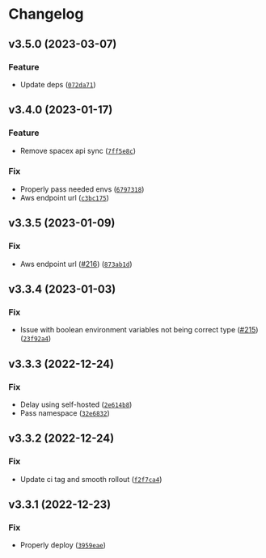 # Changelog

<!--next-version-placeholder-->

## v3.5.0 (2023-03-07)
### Feature
* Update deps ([`072da71`](https://github.com/ItsCalebJones/SpaceLaunchNow-Server/commit/072da71895acea3679aede6730586921eb51d5d7))

## v3.4.0 (2023-01-17)
### Feature
* Remove spacex api sync ([`7ff5e8c`](https://github.com/ItsCalebJones/SpaceLaunchNow-Server/commit/7ff5e8c1ede101c77c3a8fcbea2d3cfdfc1416e3))

### Fix
* Properly pass needed envs ([`6797318`](https://github.com/ItsCalebJones/SpaceLaunchNow-Server/commit/679731839c4a04b667d5f268f4fea006d32d7d6c))
* Aws endpoint url ([`c3bc175`](https://github.com/ItsCalebJones/SpaceLaunchNow-Server/commit/c3bc175c290f77622d25c06bf47843033b04b5be))

## v3.3.5 (2023-01-09)
### Fix
* Aws endpoint url ([#216](https://github.com/ItsCalebJones/SpaceLaunchNow-Server/issues/216)) ([`873ab1d`](https://github.com/ItsCalebJones/SpaceLaunchNow-Server/commit/873ab1d5dd689d6a8e610285bdb472c3414e57be))

## v3.3.4 (2023-01-03)
### Fix
* Issue with boolean environment variables not being correct type ([#215](https://github.com/ItsCalebJones/SpaceLaunchNow-Server/issues/215)) ([`23f92a4`](https://github.com/ItsCalebJones/SpaceLaunchNow-Server/commit/23f92a4bbc738b371cbecf0bfd5bad49289e19fb))

## v3.3.3 (2022-12-24)
### Fix
* Delay using self-hosted ([`2e614b8`](https://github.com/ItsCalebJones/SpaceLaunchNow-Server/commit/2e614b80578bba4ae8a1ebb66d8b08beb04a9d6c))
* Pass namespace ([`32e6832`](https://github.com/ItsCalebJones/SpaceLaunchNow-Server/commit/32e6832c2b4034151a35b066bf2737fb320cddc3))

## v3.3.2 (2022-12-24)
### Fix
* Update ci tag and smooth rollout ([`f2f7ca4`](https://github.com/ItsCalebJones/SpaceLaunchNow-Server/commit/f2f7ca4e051ca1c2e43a20d188a660910180f263))

## v3.3.1 (2022-12-23)
### Fix
* Properly deploy ([`3959eae`](https://github.com/ItsCalebJones/SpaceLaunchNow-Server/commit/3959eae82b84e595b4ae2a916c14902cc59af8f0))
